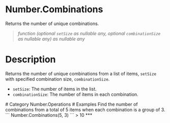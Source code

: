 ﻿# Number.Combinations
Returns the number of unique combinations.
> _function (optional <code>setSize</code> as nullable any, optional <code>combinationSize</code> as nullable any) as nullable any_
# Description 
Returns the number of unique combinations from a list of items, <code>setSize</code> with specified combination size, <code>combinationSize</code>.
<ul>
    <li><code>setSize</code>: The number of items in the list.</li>
    <li><code>combinationSize</code>: The number of items in each combination.</li>
</ul>
# Category 
Number.Operations
# Examples 
Find the number of combinations from a total of 5 items when each combination is a group of 3.
```
Number.Combinations(5, 3)
```
> 10
***
